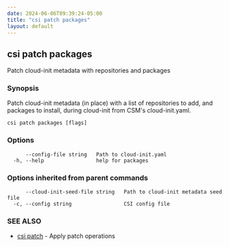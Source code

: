 ```yaml
---
date: 2024-06-06T09:39:24-05:00
title: "csi patch packages"
layout: default
---
```

## csi patch packages

Patch cloud-init metadata with repositories and packages

### Synopsis


Patch cloud-init metadata (in place) with a list of repositories to add, and packages to install, during cloud-init from
CSM's cloud-init.yaml.

```
csi patch packages [flags]
```

### Options

```
      --config-file string   Path to cloud-init.yaml
  -h, --help                 help for packages
```

### Options inherited from parent commands

```
      --cloud-init-seed-file string   Path to cloud-init metadata seed file
  -c, --config string                 CSI config file
```

### SEE ALSO

* [csi patch](/commands/csi_patch/)	 - Apply patch operations

